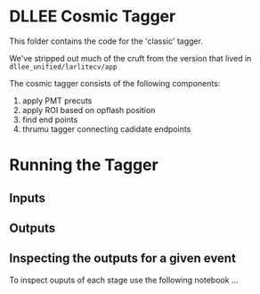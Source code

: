 # DLLEE Cosmic Tagger

This folder contains the code for the 'classic' tagger.

We've stripped out much of the cruft from the version that lived
in `dllee_unified/larlitecv/app` 

The cosmic tagger consists of the following components:

1) apply PMT precuts
2) apply ROI based on opflash position
3) find end points
4) thrumu tagger connecting cadidate endpoints

# Running the Tagger

## Inputs

## Outputs

## Inspecting the outputs for a given event

To inspect ouputs of each stage use the following notebook ...
